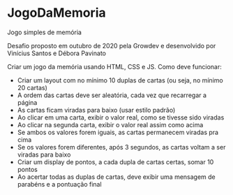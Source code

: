 # JogoDaMemoria
Jogo simples de memória

Desafio proposto em outubro de 2020 pela Growdev e desenvolvido por Vinícius Santos e Débora Pavinato

Criar um jogo da memória usando HTML, CSS e JS. 
Como deve funcionar:
- Criar um layout com no mínimo 10 duplas de cartas (ou seja, no mínimo 20 cartas)
- A ordem das cartas deve ser aleatória, cada vez que recarregar a página
- As cartas ficam viradas para baixo (usar estilo padrão)
- Ao clicar em uma carta, exibir o valor real, como se tivesse sido viradas
- Ao clicar na segunda carta, exibir o valor real assim como acima
- Se ambos os valores forem iguais, as cartas permanecem viradas pra cima
- Se os valores forem diferentes, após 3 segundos, as cartas voltam a ser viradas para baixo
- Criar um display de pontos, a cada dupla de cartas certas, somar 10 pontos
- Ao acertar todas as duplas de cartas, deve exibir uma mensagem de parabéns e a pontuação final
